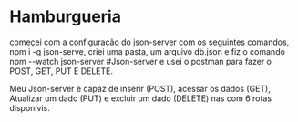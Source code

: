 # Hamburgueria
começei com a configuração do json-server com os seguintes comandos, npm i -g json-serve, criei uma pasta, um arquivo db.json e fiz o comando npm --watch json-server
#Json-server e usei o postman para fazer o POST, GET, PUT E DELETE.

Meu Json-server  é capaz de inserir 
(POST), acessar os dados (GET), Atualizar um 
dado (PUT) e excluir um dado (DELETE) nas com 
6 rotas disponívis.



